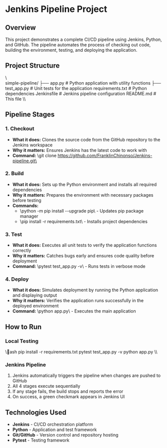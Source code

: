 ﻿# Jenkins Pipeline Project

## Overview
This project demonstrates a complete CI/CD pipeline using Jenkins, Python, and GitHub. The pipeline automates the process of checking out code, building the environment, testing, and deploying the application.

## Project Structure
\\\
simple-pipeline/
├── app.py                 # Python application with utility functions
├── test_app.py            # Unit tests for the application
 requirements.txt       # Python dependencies
 Jenkinsfile            # Jenkins pipeline configuration
 README.md              # This file
\\\

## Pipeline Stages

### 1. **Checkout**
- **What it does:** Clones the source code from the GitHub repository to the Jenkins workspace
- **Why it matters:** Ensures Jenkins has the latest code to work with
- **Command:** \git clone https://github.com/FranklinChinonso/Jenkins-pipeline.git\

### 2. **Build**
- **What it does:** Sets up the Python environment and installs all required dependencies
- **Why it matters:** Prepares the environment with necessary packages before testing
- **Commands:**
  - \python -m pip install --upgrade pip\ - Updates pip package manager
  - \pip install -r requirements.txt\ - Installs project dependencies

### 3. **Test**
- **What it does:** Executes all unit tests to verify the application functions correctly
- **Why it matters:** Catches bugs early and ensures code quality before deployment
- **Command:** \pytest test_app.py -v\ - Runs tests in verbose mode

### 4. **Deploy**
- **What it does:** Simulates deployment by running the Python application and displaying output
- **Why it matters:** Verifies the application runs successfully in the deployed environment
- **Command:** \python app.py\ - Executes the main application

## How to Run

### Local Testing
\\\ash
pip install -r requirements.txt
pytest test_app.py -v
python app.py
\\\

### Jenkins Pipeline
1. Jenkins automatically triggers the pipeline when changes are pushed to GitHub
2. All 4 stages execute sequentially
3. If any stage fails, the build stops and reports the error
4. On success, a green checkmark appears in Jenkins UI

## Technologies Used
- **Jenkins** - CI/CD orchestration platform
- **Python** - Application and test framework
- **Git/GitHub** - Version control and repository hosting
- **Pytest** - Testing framework
